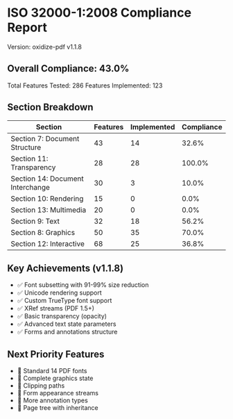 # ISO 32000-1:2008 Compliance Report

Version: oxidize-pdf v1.1.8

## Overall Compliance: 43.0%

Total Features Tested: 286
Features Implemented: 123

## Section Breakdown

| Section | Features | Implemented | Compliance |
|---------|----------|-------------|------------|
| Section 7: Document Structure | 43 | 14 | 32.6% |
| Section 11: Transparency | 28 | 28 | 100.0% |
| Section 14: Document Interchange | 30 | 3 | 10.0% |
| Section 10: Rendering | 15 | 0 | 0.0% |
| Section 13: Multimedia | 20 | 0 | 0.0% |
| Section 9: Text | 32 | 18 | 56.2% |
| Section 8: Graphics | 50 | 35 | 70.0% |
| Section 12: Interactive | 68 | 25 | 36.8% |

## Key Achievements (v1.1.8)

- ✅ Font subsetting with 91-99% size reduction
- ✅ Unicode rendering support
- ✅ Custom TrueType font support
- ✅ XRef streams (PDF 1.5+)
- ✅ Basic transparency (opacity)
- ✅ Advanced text state parameters
- ✅ Forms and annotations structure

## Next Priority Features

- 🔲 Standard 14 PDF fonts
- 🔲 Complete graphics state
- 🔲 Clipping paths
- 🔲 Form appearance streams
- 🔲 More annotation types
- 🔲 Page tree with inheritance
